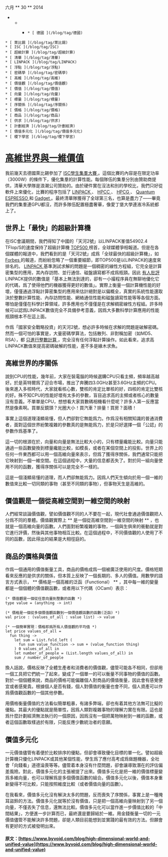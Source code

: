 六月  ** 30 ** 2014 

  *   *   *     * [ 德國 ](/blog/tag/德國)
    * [ 萊比錫 ](/blog/tag/萊比錫)
    * [ ISC ](/blog/tag/ISC)
    * [ 超級計算 ](/blog/tag/超級計算)
    * [ 清華 ](/blog/tag/清華)
    * [ LINPACK ](/blog/tag/LINPACK)
    * [ 浮點 ](/blog/tag/浮點)
    * [ 密碼學 ](/blog/tag/密碼學)
    * [ 高維 ](/blog/tag/高維)
    * [ 價值觀 ](/blog/tag/價值觀)
    * [ 價值 ](/blog/tag/價值)
    * [ 向量 ](/blog/tag/向量)
    * [ 標量 ](/blog/tag/標量)
    * [ 序關係 ](/blog/tag/序關係)
    * [ 價格 ](/blog/tag/價格)
    * [ 商品 ](/blog/tag/商品)
    * [ 供求 ](/blog/tag/供求)
    * [ 計劃經濟 ](/blog/tag/計劃經濟)
    * [ 價值多元化 ](/blog/tag/價值多元化)
    * [ 稷下學宮 ](/blog/tag/稷下學宮)

#  [ 高維世界與一維價值 ](/blog/high-dimensional-world-and-unified-value)

我前幾天去德國萊比錫參加了 [ ISC學生集羣大賽 ](http://hpcadvisorycouncil.com/events/2014/isc14-student-cluster-competition/) 。這個比賽的內容是在限定功率（3000W）的條件下，優化集羣的計算性能。每個隊伍的集羣分別由贊助商提供，清華大學隊是浪潮公司贊助的。由於硬件實在沒法和別的學校比，我們只好從軟件上來優化，比賽的程序包括了 [ LINPACK ](http://www.top500.org/project/linpack/) 、 [ HPCC ](http://icl.cs.utk.edu/hpcc/) 、 [ HPCG ](https://software.sandia.gov/hpcg/html/index.html) 、 [ Quantum ESPRESSO ](http://www.quantum-espresso.org/) 和 [ Gadget ](http://www.mpa-garching.mpg.de/gadget/) 。最終清華隊獲得了全球第三名，也算是盡力了——畢竟我們的集羣連GPU都沒，而許多隊伍配置極盡奢華，像愛丁堡大學連液冷系統都上了。 

##  世界上「最快」的超級計算機 

在ISC會議期間，我們得知了中國的「天河2號」以LINPACK峯值54902.4 TFlop/S的速度保持了超級計算機 [ TOP500 ](http://www.top500.org/lists/2014/06/) 榜首，全球媒體爭相報道。但是在各個媒體的報道中，我們看到的是「天河2號」成爲「全球最快的超級計算機」，如 [ Forbes ](http://www.forbes.com/sites/alexknapp/2014/06/23/chinas-tianhe-2-remains-the-worlds-fastest-supercomputer/) 的報道，而紛紛忽略了一個重要細節，即TOP500是以LINPACK的速度來排名的。 [ LINPACK ](http://en.wikipedia.org/wiki/LINPACK_benchmarks) 基準測試求解的問題是一個稠密的線性方程組，它完全是計算密集型的應用，其內存訪問、並行通信、磁盤讀寫都不成爲瓶頸。因此 [ 有人批評 ](http://opensky.library.ucar.edu/collections/TECH-NOTE-000-000-000-227) LINPACK提供的數值是「基本上無法到達的，卻有一小撮程序員在無聊地優化它的代碼，爲了使得他們的機器獲得更好的數值」。實際上衡量一個計算機性能的好壞，僅僅通過浮點計算密集型的應用來估計絕對是以偏概全，真實的系統性能還取決於整數計算性能、內存訪問性能、網絡通信性能和磁盤讀寫性能等等各個方面。哪怕是僅僅在科學計算領域，許多應用也不僅僅是在求解稠密線性方程組。許多時候可以認爲LINPACK數值完全不具備參考意義，因爲大多數科學計算應用的性能瓶頸根本不在這上面。 

作爲「國家安全戰略投資」的天河2號，想必許多時候在求解的問題是破解密碼。然而一個可怕的事實是，大量密碼學算法，包括散列、非對稱加密（如MD5、RSA），都 [ 只進行整數計算 ](http://crypto.stackexchange.com/questions/2715/do-cryptographic-hashing-algorithms-operate-only-on-integers) ，完全沒有任何浮點計算操作。如此看來，追求高LINPACK數值來提高密碼破解的性能，差不多是緣木求魚。 

##  高維世界的序關係 

說到CPU的性能，幾年前，大家在裝電腦的時候選購CPU只看主頻，頻率越高越好。於是英特爾爲了迎合市場，推出了奔騰四3.0GHz甚至3.6GHz主頻的CPU。後來進入多核時代，大家就看核心數，雙核的肯定比單核的好，四核的肯定比雙核的好。殊不知CPU的性能好壞有太多的參數，盲目追求高的主頻或者核心的數量沒有意義。不單單是CPU，想想看大家買數碼相機看什麼呢？許多人第一反應當然是像素啊。買單反鏡頭？光圈大小！買汽車？排量！買房？面積！ 

事實上這個道理淺顯易懂，但人們卻對它無能爲力。作爲沒有相關知識的普通消費者，面對這個世界紛繁複雜的參數真的是無能爲力，於是只好選擇一個「公認」的參數作爲基準了。 

這一切的根源在於，向量和向量是無法比較大小的，只有標量纔能比較。向量只能通過一些函數變換到標量纔能比較，如模長，或者在某個空間上的投影。世界上的任何一件東西都可以用一個高維向量來表示，但爲了獲得序關係，我們通常只能把它映射到一個一維空間。在這個過程中，大量的信息都丟失了。對於同一組向量使用不同的函數，獲得序關係可以是完全不一樣的。 

這是一個淺顯易懂的道理，而人們卻無能爲力。因爲人們天生傾向於用一個一維的數值來比較一切同類的事物（甚至不同類的事物），但事物天生是高維的。 

##  價值觀是一個從高維空間到一維空間的映射 

人們經常談論價值觀，譬如價值觀不同的人不要在一起，現代社會通過價值觀把人分爲不同的羣體。價值觀實際上 ** 是一個從高維空間到一維空間的映射 ** ，也就是一個高維向量的函數。人們面對紛繁複雜的事物，一個與生俱來的衝動就是對它進行評價，然後與其他事物相互比較。在這個過程中，不同價值觀的人使用了不同的函數，因此得出的結果是大相徑庭的。 

##  商品的價格與價值 

作爲一個通用的價值衡量工具，商品的價格成爲一個被廣泛使用的尺度。價格短期看來反應的是供求的關係，但本質上反映了一個長期的、多人的價值。用數學的語言方式表示， ** 價格是一個高維的泛函（Functional） ** ，其中每一維的變量都是一個個體的價值觀函數，或者用以下代碼（OCaml）表示： 
    
    
    (* 價值觀是一個從任意向量到整數的函數 *)
    type value = (anything -> int)
    
    (* 價格是一個從多個價值觀函數到一個價值觀函數的函數(泛函) *)
    val price : (values_of_all : value list) -> value
    
    (* 一個簡單實現：價格即爲所有人價值觀的平均值 *)
    let price values_of_all =
      fun thing ->
        let sum = List.fold_left (
          fun sum value_function -> sum + (value_function thing)
        ) 0 values_of_all in
        let number_of_people = (List.length values_of_all) in
        sum / number_of_people

換人話說，價格反映了全體生產者和消費者的價值觀，儘管可能各不相同，但卻用一個工具把它們統一了起來，變成了一個單一的可以衡量不同事物的價值的函數。對於一個個體來說，商品的價格可能偏離個人對商品的價值衡量，因此會有感覺便宜或者感覺貴。根據個人是否有錢，個人對價值的衡量也會不同，個人資產可以作爲價值觀函數的一個其他參數。 

用價格衡量價值的方法看似簡單粗暴，有諸多弊端，卻也有着其他方法無可比擬的優點。其最大的優點就是簡單性，因爲人類對複雜事物的理解力實在有限。這也是爲什麼計劃經濟無法執行的一個原因，因爲沒有一個把萬物映射到一維的函數，或者這個函數取樣過於有限，只能反應少數統治者的意願。 

##  價值多元化 

一元價值儘管有着便於比較排序的優點，但卻會導致優化目標的單一化。譬如超級計算機只優化LINPACK或其他某個性能，學生爲了應付高考成爲做題機器，全社會「向錢看」道德淪喪等等。儘管着本身沒有什麼問題，卻會讓導致潛在的評估偏差風險。對此，價值多元化的主張被提了出來。價值多元化是把一維的價值標量變爲多維向量，也可以理解爲是多個價值函數的組合。價值多元化以後，價值本身重新變得不可比較，只能按照維度比較（或者價值向量的函數）。 

在我看來，價值多元化沒有解決太多的問題，反而喪失了序關係，事實上是一種掩耳盜鈴的方法。價值多元化就等於沒有價值，只是把一個高維向量映射到了另一個向量，不僅丟失了信息，還無法比較。價值多元化可以當作進一步價值比較的「中間結果」，方便進一步計算而已，最終還是要歸結於一維。用金錢衡量一切的一元價值儘管不能解決許多問題，卻是人類目前能想到並實踐的最有效的方法。但願會有更好的方式被發明出來。 
#### 原文：[https://www.byvoid.com/blog/high-dimensional-world-and-unified-value](https://www.byvoid.com/blog/high-dimensional-world-and-unified-value)